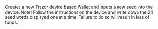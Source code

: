 Creates a new Trezor device based Wallet and inputs a new seed into the device. Note! Follow the instructions on the device and write down the 24 seed words displayed one at a time. Failure to do so will result in loss of funds.
